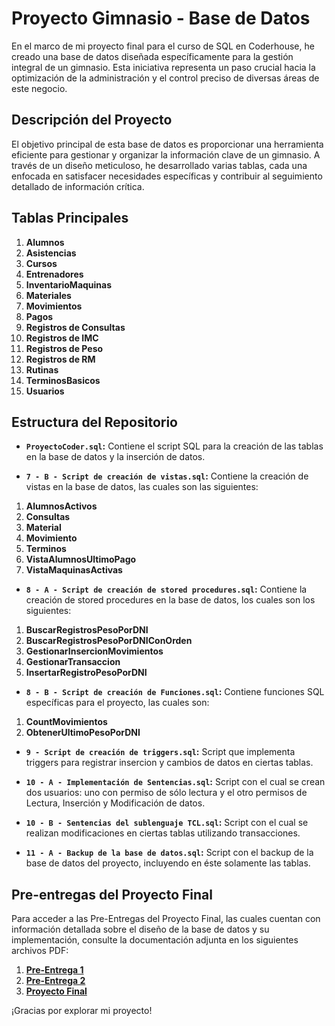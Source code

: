# Proyecto Gimnasio - Base de Datos

En el marco de mi proyecto final para el curso de SQL en Coderhouse, he creado una base de datos diseñada específicamente para la gestión integral de un gimnasio. Esta iniciativa representa un paso crucial hacia la optimización de la administración y el control preciso de diversas áreas de este negocio.

## Descripción del Proyecto

El objetivo principal de esta base de datos es proporcionar una herramienta eficiente para gestionar y organizar la información clave de un gimnasio. A través de un diseño meticuloso, he desarrollado varias tablas, cada una enfocada en satisfacer necesidades específicas y contribuir al seguimiento detallado de información crítica.

## Tablas Principales

1. **Alumnos**
2. **Asistencias**
3. **Cursos**
4. **Entrenadores**
5. **InventarioMaquinas**
6. **Materiales**
7. **Movimientos**
8. **Pagos**
9. **Registros de Consultas**
10. **Registros de IMC**
11. **Registros de Peso**
12. **Registros de RM**
13. **Rutinas**
14. **TerminosBasicos**
15. **Usuarios**

## Estructura del Repositorio

- **`ProyectoCoder.sql`:** Contiene el script SQL para la creación de las tablas en la base de datos y la inserción de datos.

- **`7 - B - Script de creación de vistas.sql`:** Contiene la creación de vistas en la base de datos, las cuales son las siguientes: 
1. **AlumnosActivos**
2. **Consultas**
3. **Material**
4. **Movimiento**
5. **Terminos**
6. **VistaAlumnosUltimoPago**
7. **VistaMaquinasActivas**

- **`8 - A - Script de creación de stored procedures.sql`:** Contiene la creación de stored procedures en la base de datos, los cuales son los siguientes: 
1. **BuscarRegistrosPesoPorDNI**
2. **BuscarRegistrosPesoPorDNIConOrden**
3. **GestionarInsercionMovimientos**
4. **GestionarTransaccion**
5. **InsertarRegistroPesoPorDNI**

- **`8 - B - Script de creación de Funciones.sql`:** Contiene funciones SQL específicas para el proyecto, las cuales son: 
1. **CountMovimientos**
2. **ObtenerUltimoPesoPorDNI**

- **`9 - Script de creación de triggers.sql`:** Script que implementa triggers para registrar insercion y cambios de datos en ciertas tablas.

- **`10 - A - Implementación de Sentencias.sql`:** Script con el cual se crean dos usuarios: uno con permiso de sólo lectura y el otro permisos de Lectura, Inserción y Modificación de datos.

- **`10 - B - Sentencias del sublenguaje TCL.sql`:** Script con el cual se realizan modificaciones en ciertas tablas utilizando transacciones.

- **`11 - A - Backup de la base de datos.sql`:** Script con el backup de la base de datos del proyecto, incluyendo en éste solamente las tablas.


## Pre-entregas del Proyecto Final

Para acceder a las Pre-Entregas del Proyecto Final, las cuales cuentan con información detallada sobre el diseño de la base de datos y su implementación, consulte la documentación adjunta en los siguientes archivos PDF:

1. **[Pre-Entrega 1](https://docs.google.com/document/d/1msX8u_Xc83Zj-JVa2dURqtcH3dKcBjHX/edit?usp=sharing&ouid=113864567810544868681&rtpof=true&sd=true)**
2. **[Pre-Entrega 2](https://docs.google.com/document/d/16YlD9URnvxOpOLftrEv61Av6-UKGgP3aC1ugYcx2j0c/edit?usp=sharing)**
3. **[Proyecto Final](https://docs.google.com/document/d/1w8o1piL9l9cTHegAIKH_GGjERrHknMQ7cjMpNpO077U/edit?usp=drive_link)** 


¡Gracias por explorar mi proyecto! 
